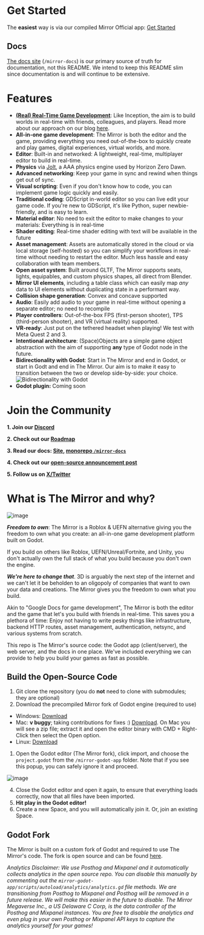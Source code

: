 # Get Started

The **easiest** way is via our compiled Mirror Official app: [Get Started](https://docs.themirror.space/docs/get-started)

## Docs

[The docs site](https://docs.themirror.space/docs/open-source-code/get-started) (`/mirror-docs`) is our primary source of truth for documentation, not this README. We intend to keep this README slim since documentation is and will continue to be extensive.

# Features

- **[(Real) Real-Time Game Development](https://www.themirror.space/blog/real-real-time-game-development)**: Like Inception, the aim is to build worlds in real-time with friends, colleagues, and players. Read more about our approach on our blog [here](https://www.themirror.space/blog/real-real-time-game-development).
- **All-in-one game development**: The Mirror is both the editor and the game, providing everything you need out-of-the-box to quickly create and play games, digital experiences, virtual worlds, and more.
- **Editor**: Built-in and networked: A lightweight, real-time, multiplayer editor to build in real-time.
- **Physics** via [Jolt](https://github.com/jrouwe/JoltPhysics), a AAA physics engine used by Horizon Zero Dawn.
- **Advanced networking**: Keep your game in sync and rewind when things get out of sync.
- **Visual scripting**: Even if you don't know how to code, you can implement game logic quickly and easily.
- **Traditional coding**: GDScript in-world editor so you can live edit your game code. If you're new to GDScript, it's like Python, super newbie-friendly, and is easy to learn.
- **Material editor**: No need to exit the editor to make changes to your materials: Everything is in real-time
- **Shader editing**: Real-time shader editing with text will be available in the future
- **Asset management**: Assets are automatically stored in the cloud or via local storage (self-hosted) so you can simplify your workflows in real-time without needing to restart the editor. Much less hassle and easy collaboration with team members.
- **Open asset system**: Built around GLTF, The Mirror supports seats, lights, equipables, and custom physics shapes, all direct from Blender.
- **Mirror UI elements**, including a table class which can easily map _any_ data to UI elements without duplicating state in a performant way.
- **Collision shape generation**: Convex and concave supported
- **Audio**: Easily add audio to your game in real-time without opening a separate editor; no need to recompile
- **Player controllers**: Out-of-the-box FPS (first-person shooter), TPS (third-person shooter), and VR (virtual reality) supported.
- **VR-ready**: Just put on the tethered headset when playing! We test with Meta Quest 2 and 3.
- **Intentional architecture**: (Space)Objects are a simple game object abstraction with the aim of supporting **any** type of Godot node in the future.
- **Bidirectionality with Godot**: Start in The Mirror and end in Godot, or start in Godt and end in The Mirror. Our aim is to make it easy to transition between the two or develop side-by-side: your choice.
  ![Bidirectionality with Godot](bidirectionality-with-godot.jpg)
- **Godot plugin:** Coming soon

# Join the Community

**1. Join our [Discord](https://discord.com/invite/CK6fH3Cynk)**

**2. Check out our [Roadmap](https://github.com/orgs/the-mirror-gdp/projects/7)**

**3. Read our docs: [Site](https://docs.themirror.space), [monorepo `/mirror-docs`](https://github.com/the-mirror-gdp/the-mirror/tree/dev/mirror-docs)**

**4. Check out our [open-source announcement post](https://www.themirror.space/blog/freedom-to-own-open-sourcing-the-mirror)**

**5. Follow us on [X/Twitter](https://twitter.com/themirrorgdp)**

# What is The Mirror and why?

![image](https://github.com/the-mirror-gdp/the-mirror/assets/11920077/13ffc0bd-bef2-4c1d-a12d-f11fdedf7b11)

**_Freedom to own_**: The Mirror is a Roblox & UEFN alternative giving you the freedom to own what you create: an all-in-one game development platform built on Godot.

If you build on others like Roblox, UEFN/Unreal/Fortnite, and Unity, you don't actually own the full stack of what you build because you don't own the engine.

_**We're here to change that**_. 3D is arguably the next step of the internet and we can't let it be beholden to an oligopoly of companies that want to own your data and creations. The Mirror gives you the freedom to own what you build.

Akin to "Google Docs for game development", The Mirror is both the editor and the game that let's you build with friends in real-time. This saves you a plethora of time: Enjoy not having to write pesky things like infrastructure, backend HTTP routes, asset management, authentication, netsync, and various systems from scratch.

This repo is The Mirror's source code: the Godot app (client/server), the web server, and the docs in one place. We've included everything we can provide to help you build your games as fast as possible.

## Build the Open-Source Code

1. Git clone the repository (you do **not** need to clone with submodules; they are optional)
2. Download the precompiled Mirror fork of Godot engine (required to use)

- Windows: [Download](https://storage.googleapis.com/mirror_native_client_builds/Engine/6a1210ed/MirrorGodotEditorWindows.exe)
- Mac: **v buggy**; taking contributions for fixes :) [Download](https://storage.googleapis.com/mirror_native_client_builds/Engine/6a1210ed/MirrorGodotEditorMac.app.zip). On Mac you will see a zip file; extract it and open the editor binary with CMD + Right-Click then select the Open option.
- Linux: [Download](https://storage.googleapis.com/mirror_native_client_builds/Engine/6a1210ed/MirrorGodotEditorLinux.x86_64)

1. Open the Godot editor (The Mirror fork), click import, and choose the `project.godot` from the `/mirror-godot-app` folder.
   Note that if you see this popup, you can safely ignore it and proceed.

![image](https://github.com/the-mirror-gdp/the-mirror/assets/11920077/53f84e88-aa31-4245-93af-decdec253168)

4. Close the Godot editor and open it again, to ensure that everything loads correctly, now that all files have been imported.
5. **Hit play in the Godot editor!**
6. Create a new Space, and you will automatically join it. Or, join an existing Space.

## Godot Fork

The Mirror is built on a custom fork of Godot and required to use The Mirror's code. The fork is open source and can be found [here](https://github.com/the-mirror-gdp/godot).

_Analytics Disclaimer: We use Posthog and Mixpanel and it automatically collects analytics in the open source repo. You can disable this manually by commenting out the `mirror-godot-app/scripts/autoload/analytics/analytics.gd` file methods. We are transitioning from Posthog to Mixpanel and Posthog will be removed in a future release. We will make this easier in the future to disable. The Mirror Megaverse Inc., a US Delaware C Corp, is the data controller of the Posthog and Mixpanel instances. You are free to disable the analytics and even plug in your own Posthog or Mixpanel API keys to capture the analytics yourself for your games!_
